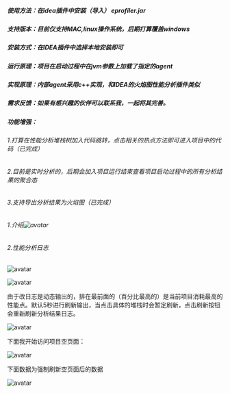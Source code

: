 ##### 使用方法：在idea插件中安装（导入） eprofiler.jar

##### 支持版本：目前仅支持MAC,linux操作系统，后期打算覆盖windows

##### 安装方式：在IDEA插件中选择本地安装即可

##### 运行原理：项目在启动过程中在jvm参数上加载了指定的agent

##### 实现原理：内部agent采用c++实现，和IDEA的火焰图性能分析插件类似

##### 需求反馈：如果有感兴趣的伙伴可以联系我，一起将其完善。

##### 功能增强：

###### 	1.打算在性能分析堆栈树加入代码跳转，点击相关的热点方法即可进入项目中的代码（已完成）

###### 	2.目前是实时分析的，后期会加入项目运行结束查看项目启动过程中的所有分析结果的聚合态

###### 	3.支持导出分析结果为火焰图（已完成）

###### 1.介绍![avatar](http://codec.fun/2019/01/07/eprofiler性能分析/image-20190107112242035.png)



###### 2.性能分析日志

![avatar](http://codec.fun/2019/01/07/eprofiler性能分析/image-20190107113110577.png)

![avatar](http://codec.fun/2019/01/07/eprofiler性能分析/image-20190107112710043.png)

由于改日志是动态输出的，排在最前面的（百分比最高的）是当前项目消耗最高的性能点。默认5秒进行刷新输出，当点击具体的堆栈时会暂定刷新，点击刷新按钮会重新刷新分析结果日志。

![avatar](http://codec.fun/2019/01/07/eprofiler性能分析/image-20190107113358277.png)

下面我开始访问项目空页面：

![avatar](http://codec.fun/2019/01/07/eprofiler性能分析/image-20190107113748180.png)

下面数据为强制刷新空页面后的数据

![avatar](http://codec.fun/2019/01/07/eprofiler性能分析/image-20190107113547534.png)
